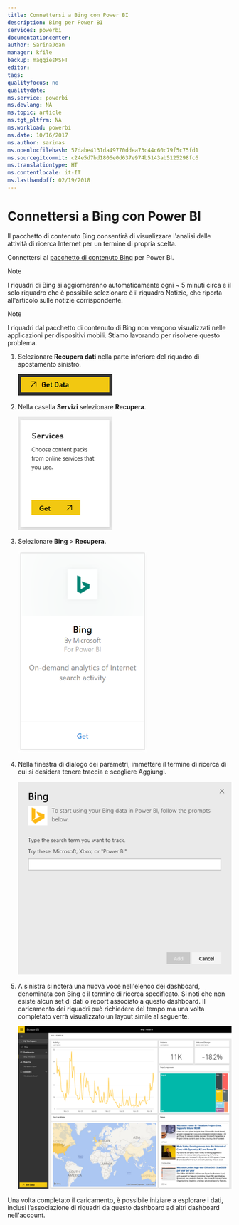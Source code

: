 ```yaml
---
title: Connettersi a Bing con Power BI
description: Bing per Power BI
services: powerbi
documentationcenter: 
author: SarinaJoan
manager: kfile
backup: maggiesMSFT
editor: 
tags: 
qualityfocus: no
qualitydate: 
ms.service: powerbi
ms.devlang: NA
ms.topic: article
ms.tgt_pltfrm: NA
ms.workload: powerbi
ms.date: 10/16/2017
ms.author: sarinas
ms.openlocfilehash: 57dabe4131da49770ddea73c44c60c79f5c75fd1
ms.sourcegitcommit: c24e5d7bd1806e0d637e974b5143ab5125298fc6
ms.translationtype: HT
ms.contentlocale: it-IT
ms.lasthandoff: 02/19/2018
---
```

# <a name="connect-to-bing-with-power-bi"></a>Connettersi a Bing con Power BI
Il pacchetto di contenuto Bing consentirà di visualizzare l'analisi delle attività di ricerca Internet per un termine di propria scelta.

Connettersi al [pacchetto di contenuto Bing](https://app.powerbi.com/groups/me/getdata/services/bing) per Power BI.

>[!NOTE]
>I riquadri di Bing si aggiorneranno automaticamente ogni ~ 5 minuti circa e il solo riquadro che è possibile selezionare è il riquadro Notizie, che riporta all'articolo sulle notizie corrispondente. 

>[!NOTE]
>I riquadri dal pacchetto di contenuto di Bing non vengono visualizzati nelle applicazioni per dispositivi mobili. Stiamo lavorando per risolvere questo problema.

1. Selezionare **Recupera dati** nella parte inferiore del riquadro di spostamento sinistro.
   
    ![](media/service-connect-to-bing/getdata.png)
2. Nella casella **Servizi** selezionare **Recupera**.
   
    ![](media/service-connect-to-bing/services.png)
3. Selezionare **Bing** > **Recupera**.
   
    ![](media/service-connect-to-bing/bing.png)
4. Nella finestra di dialogo dei parametri, immettere il termine di ricerca di cui si desidera tenere traccia e scegliere Aggiungi.
   
    ![](media/service-connect-to-bing/params.png)    
5. A sinistra si noterà una nuova voce nell'elenco dei dashboard, denominata con Bing e il termine di ricerca specificato. Si noti che non esiste alcun set di dati o report associato a questo dashboard. Il caricamento dei riquadri può richiedere del tempo ma una volta completato verrà visualizzato un layout simile al seguente.
   
    ![](media/service-connect-to-bing/dashboard.png)

Una volta completato il caricamento, è possibile iniziare a esplorare i dati, inclusi l’associazione di riquadri da questo dashboard ad altri dashboard nell'account.


